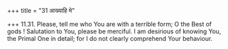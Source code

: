 +++
title = "31 आख्याहि मे"

+++
11.31. Please, tell me who You are with a terrible form; O the Best of
gods ! Salutation to You, please be merciful. I am desirious of knowing
You, the Primal One in detail; for I do not clearly comprehend Your
behaviour.

